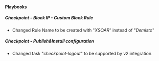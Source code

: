 
#### Playbooks
##### Checkpoint - Block IP - Custom Block Rule
- Changed Rule Name to be created with "_XSOAR_" instead of "_Demisto_"

##### Checkpoint - Publish&Install configuration
- Changed task "_checkpoint-logout_" to be supported by v2 integration.
